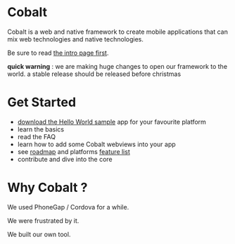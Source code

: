 Cobalt 
======

Cobalt is a web and native framework to create mobile applications that can mix web technologies and native technologies.

Be sure to read [the intro page first](http://cobaltians.github.io/cobalt/).


**quick warning** : we are making huge changes to open our framework to the world. a stable release should be released before christmas


Get Started
===========

* [download the Hello World sample](samples/HelloWorld) app for your favourite platform
* learn the basics
* read the FAQ
* learn how to add some Cobalt webviews into your app
* see [roadmap](https://github.com/cobaltians/cobalt/wiki/roadmap) and platforms [feature list](https://github.com/cobaltians/cobalt/wiki/features)
* contribute and dive into the core

Why Cobalt ?
============


We used PhoneGap / Cordova for a while.

We were frustrated by it.

We built our own tool.
